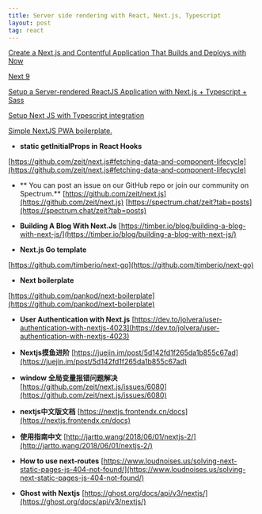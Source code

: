 ```yaml
---
title: Server side rendering with React, Next.js, Typescript
layout: post
tag: react
---
```


[Create a Next.js and Contentful Application That Builds and Deploys with Now](https://zeit.co/guides/deploying-next-and-contentful-with-now)

[Next 9](https://nextjs.org/blog/next-9)

[Setup a Server-rendered ReactJS Application with Next.js + Typescript + Sass](https://medium.com/@miiny/setup-a-server-rendered-reactjs-application-with-next-js-typescript-sass-7cd3e7e79706)

[Setup Next JS with Typescript integration](https://medium.com/@selvaganesh93/setup-next-js-with-typescript-integration-dece94e43cf5)

[Simple NextJS PWA boilerplate.](https://github.com/ooade/NextSimpleStarter)

* **static getInitialProps in React Hooks**

[https://github.com/zeit/next.js#fetching-data-and-component-lifecycle](https://github.com/zeit/next.js#fetching-data-and-component-lifecycle)

* ** You can post an issue on our GitHub repo or join our community on Spectrum.**
[https://github.com/zeit/next.js](https://github.com/zeit/next.js)
[https://spectrum.chat/zeit?tab=posts](https://spectrum.chat/zeit?tab=posts)

* **Building A Blog With Next.Js**
[https://timber.io/blog/building-a-blog-with-next-js/](https://timber.io/blog/building-a-blog-with-next-js/)

* **Next.js Go template**

[https://github.com/timberio/next-go](https://github.com/timberio/next-go)

* **Next boilerplate**

[https://github.com/pankod/next-boilerplate](https://github.com/pankod/next-boilerplate)

* **User Authentication with Next.js**
[https://dev.to/jolvera/user-authentication-with-nextjs-4023](https://dev.to/jolvera/user-authentication-with-nextjs-4023)

* **Nextjs摸鱼进阶**
[https://juejin.im/post/5d142fd1f265da1b855c67ad](https://juejin.im/post/5d142fd1f265da1b855c67ad)

* **window 全局变量报错问题解决**
[https://github.com/zeit/next.js/issues/6080](https://github.com/zeit/next.js/issues/6080)

* **nextjs中文版文档**
[https://nextjs.frontendx.cn/docs](https://nextjs.frontendx.cn/docs)

* **使用指南中文**
[http://jartto.wang/2018/06/01/nextjs-2/](http://jartto.wang/2018/06/01/nextjs-2/)

* **How to use next-routes**
[https://www.loudnoises.us/solving-next-static-pages-js-404-not-found/](https://www.loudnoises.us/solving-next-static-pages-js-404-not-found/)

* **Ghost with Nextjs**
[https://ghost.org/docs/api/v3/nextjs/](https://ghost.org/docs/api/v3/nextjs/)
